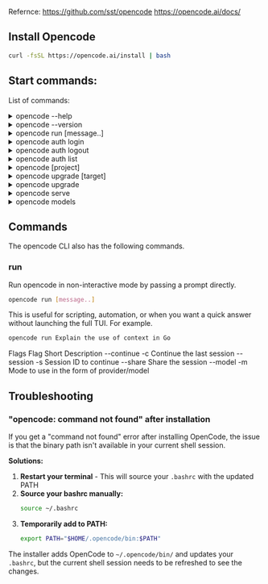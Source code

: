 Refernce: 
https://github.com/sst/opencode
https://opencode.ai/docs/

## Install Opencode 
```bash
curl -fsSL https://opencode.ai/install | bash
```

## Start commands:
List of commands:

<details>
<summary>opencode --help</summary>

```bash
opencode --help
```
</details>

<details>
<summary>opencode --version</summary>

```bash
opencode --version
```
</details>

<details>
<summary>opencode run [message..]</summary>

```bash
opencode run [message..]
```
</details>

<details>
<summary>opencode auth login</summary>

```bash
opencode auth login
```
</details>

<details>
<summary>opencode auth logout</summary>

```bash
opencode auth logout
```
</details>

<details>
<summary>opencode auth list</summary>

```bash
opencode auth list
```
</details>

<details>
<summary>opencode [project]</summary>

```bash
opencode [project]
```
</details>

<details>
<summary>opencode upgrade [target]</summary>

```bash
opencode upgrade [target]
```
</details>

<details>
<summary>opencode upgrade</summary>

```bash
opencode upgrade
```
</details>

<details>
<summary>opencode serve</summary>

```bash
opencode serve
```
</details>

<details>
<summary>opencode models</summary>

```bash
opencode models
```
</details>












## Commands
The opencode CLI also has the following commands.

### run
Run opencode in non-interactive mode by passing a prompt directly.
```bash
opencode run [message..]
```
This is useful for scripting, automation, or when you want a quick answer without launching the full TUI. For example.
```bash
opencode run Explain the use of context in Go
```
Flags
Flag	Short	Description
--continue	-c	Continue the last session
--session	-s	Session ID to continue
--share		Share the session
--model	-m	Mode to use in the form of provider/model

## Troubleshooting

### "opencode: command not found" after installation

If you get a "command not found" error after installing OpenCode, the issue is that the binary path isn't available in your current shell session.

**Solutions:**
1. **Restart your terminal** - This will source your `.bashrc` with the updated PATH
2. **Source your bashrc manually:**
   ```bash
   source ~/.bashrc
   ```
3. **Temporarily add to PATH:**
   ```bash
   export PATH="$HOME/.opencode/bin:$PATH"
   ```

The installer adds OpenCode to `~/.opencode/bin/` and updates your `.bashrc`, but the current shell session needs to be refreshed to see the changes.

